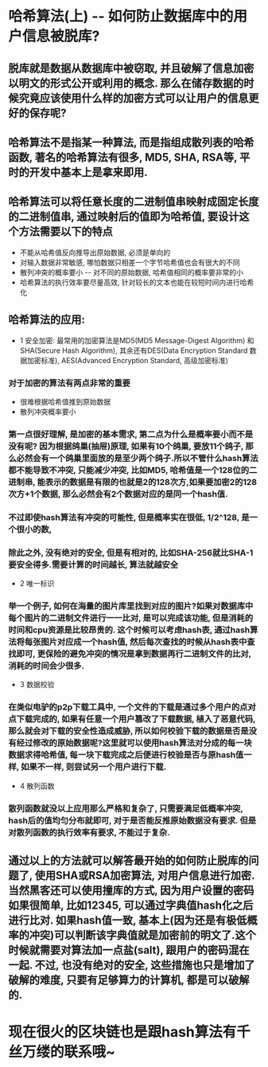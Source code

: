 # 哈希算法(上) -- 如何防止数据库中的用户信息被脱库?

## 脱库就是数据从数据库中被窃取, 并且破解了信息加密以明文的形式公开或利用的概念. 那么在储存数据的时候究竟应该使用什么样的加密方式可以让用户的信息更好的保存呢?

## 哈希算法不是指某一种算法, 而是指组成散列表的哈希函数, 著名的哈希算法有很多, MD5, SHA, RSA等, 平时的开发中基本上是拿来即用. 

## 哈希算法可以将任意长度的二进制值串映射成固定长度的二进制值串, 通过映射后的值即为哈希值, 要设计这个方法需要以下的特点
- 不能从哈希值反向推导出原始数据, 必须是单向的
- 对输入数据非常敏感, 哪怕数据只相差一个字节哈希值也会有很大的不同
- 散列冲突的概率要小 -- 对不同的原始数据, 哈希值相同的概率要非常的小
- 哈希算法的执行效率要尽量高效, 针对较长的文本也能在较短时间内进行哈希化

## 哈希算法的应用:
- 1 安全加密: 最常用的加密算法是MD5(MD5 Message-Digest Algorithm) 和 SHA(Secure Hash Algorithm), 其余还有DES(Data Encryption Standard 数据加密标准), AES(Advanced Encryption Standard, 高级加密标准)
### 对于加密的算法有两点非常的重要
- 很难根据哈希值推到原始数据
- 散列冲突概率要小

### 第一点很好理解, 是加密的基本需求, 第二点为什么是概率要小而不是没有呢? 因为根据鸽巢(抽屉)原理, 如果有10个鸽巢, 要放11个鸽子, 那么必然会有一个鸽巢里面放的是至少两个鸽子.所以不管什么hash算法都不能导致不冲突, 只能减少冲突, 比如MD5, 哈希值是一个128位的二进制串, 能表示的数据是有限的也就是2的128次方,如果要加密2的128次方+1个数据, 那么必然会有2个数据对应的是同一个hash值.

### 不过即使hash算法有冲突的可能性, 但是概率实在很低, 1/2^128, 是一个很小的数,

### 除此之外, 没有绝对的安全, 但是有相对的, 比如SHA-256就比SHA-1要安全得多.需要计算的时间越长, 算法就越安全

- 2 唯一标识

### 举一个例子, 如何在海量的图片库里找到对应的图片?如果对数据库中每个图片的二进制文件进行一一比对, 是可以完成该功能, 但是消耗的时间和cpu资源是比较昂贵的. 这个时候可以考虑hash表, 通过hash算法将每张图片对应成一个hash值, 然后每次查找的时候从hash表中查找即可, 更保险的避免冲突的情况是拿到数据再行二进制文件的比对, 消耗的时间会少很多.

- 3 数据校验

### 在类似电驴的p2p下载工具中, 一个文件的下载是通过多个用户的点对点下载完成的, 如果有任意一个用户篡改了下载数据, 植入了恶意代码, 那么就会对下载的安全性造成威胁, 所以如何校验下载的数据是否是没有经过修改的原始数据呢?这里就可以使用hash算法对分成的每一块数据求得哈希值, 每一块下载完成之后便进行校验是否与原hash值一样, 如果不一样, 则尝试另一个用户进行下载. 

- 4 散列函数

### 散列函数就没以上应用那么严格和复杂了, 只需要满足低概率冲突, hash后的值均匀分布就即可, 对于是否能反推原始数据没有要求. 但是对散列函数的执行效率有要求, 不能过于复杂.

## 通过以上的方法就可以解答最开始的如何防止脱库的问题了, 使用SHA或RSA加密算法, 对用户信息进行加密. 当然黑客还可以使用撞库的方式, 因为用户设置的密码如果很简单, 比如12345, 可以通过字典值hash化之后进行比对. 如果hash值一致, 基本上(因为还是有极低概率的冲突)可以判断该字典值就是加密前的明文了.这个时候就需要对算法加一点盐(salt), 跟用户的密码混在一起. 不过, 也没有绝对的安全, 这些措施也只是增加了破解的难度, 只要有足够算力的计算机, 都是可以破解的.
# 现在很火的区块链也是跟hash算法有千丝万缕的联系哦~

### 